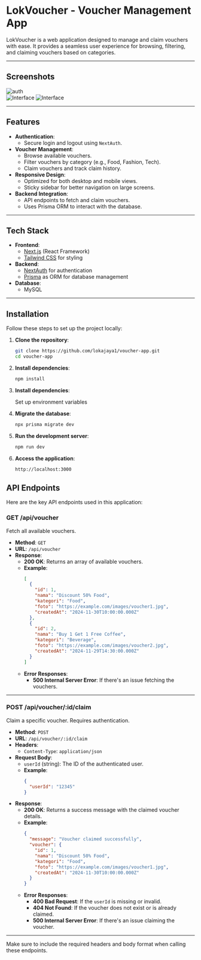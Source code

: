 # LokVoucher - Voucher Management App

LokVoucher is a web application designed to manage and claim vouchers with ease. It provides a seamless user experience for browsing, filtering, and claiming vouchers based on categories.

---

## Screenshots

![auth](public/images/voucherApp.png)  
![Interface](public/images/voucherApp2.png) 
![Interface](public/images/voucherApp3.png)

---

## Features

- **Authentication**:
  - Secure login and logout using `NextAuth`.
- **Voucher Management**:
  - Browse available vouchers.
  - Filter vouchers by category (e.g., Food, Fashion, Tech).
  - Claim vouchers and track claim history.
- **Responsive Design**:
  - Optimized for both desktop and mobile views.
  - Sticky sidebar for better navigation on large screens.
- **Backend Integration**:
  - API endpoints to fetch and claim vouchers.
  - Uses Prisma ORM to interact with the database.

---

## Tech Stack

- **Frontend**:
  - [Next.js](https://nextjs.org/) (React Framework)
  - [Tailwind CSS](https://tailwindcss.com/) for styling
- **Backend**:
  - [NextAuth](https://next-auth.js.org/) for authentication
  - [Prisma](https://www.prisma.io/) as ORM for database management
- **Database**:
  - MySQL

---

## Installation

Follow these steps to set up the project locally:

1. **Clone the repository**:

   ```bash
   git clone https://github.com/lokajaya1/voucher-app.git
   cd voucher-app
   ```

2. **Install dependencies**:

   ```bash
   npm install
   ```

3. **Install dependencies**:

   Set up environment variables

4. **Migrate the database**:

   ```bash
   npx prisma migrate dev
   ```

5. **Run the development server**:

   ```bash
   npm run dev
   ```

6. **Access the application**:

   ```bash
   http://localhost:3000
   ```

## API Endpoints

Here are the key API endpoints used in this application:

### **GET /api/voucher**

Fetch all available vouchers.

- **Method**: `GET`
- **URL**: `/api/voucher`
- **Response**:
  - **200 OK**: Returns an array of available vouchers.
  - **Example**:
    ```json
    [
      {
        "id": 1,
        "nama": "Discount 50% Food",
        "kategori": "Food",
        "foto": "https://example.com/images/voucher1.jpg",
        "createdAt": "2024-11-30T10:00:00.000Z"
      },
      {
        "id": 2,
        "nama": "Buy 1 Get 1 Free Coffee",
        "kategori": "Beverage",
        "foto": "https://example.com/images/voucher2.jpg",
        "createdAt": "2024-11-29T14:30:00.000Z"
      }
    ]
    ```
  - **Error Responses**:
    - **500 Internal Server Error**: If there's an issue fetching the vouchers.

---

### **POST /api/voucher/:id/claim**

Claim a specific voucher. Requires authentication.

- **Method**: `POST`
- **URL**: `/api/voucher/:id/claim`
- **Headers**:
  - `Content-Type`: `application/json`
- **Request Body**:
  - `userId` (string): The ID of the authenticated user.
  - **Example**:
    ```json
    {
      "userId": "12345"
    }
    ```
- **Response**:
  - **200 OK**: Returns a success message with the claimed voucher details.
  - **Example**:
    ```json
    {
      "message": "Voucher claimed successfully",
      "voucher": {
        "id": 1,
        "nama": "Discount 50% Food",
        "kategori": "Food",
        "foto": "https://example.com/images/voucher1.jpg",
        "createdAt": "2024-11-30T10:00:00.000Z"
      }
    }
    ```
  - **Error Responses**:
    - **400 Bad Request**: If the `userId` is missing or invalid.
    - **404 Not Found**: If the voucher does not exist or is already claimed.
    - **500 Internal Server Error**: If there's an issue claiming the voucher.

---

Make sure to include the required headers and body format when calling these endpoints.
